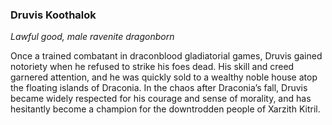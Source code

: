 ### Druvis Koothalok

_Lawful good, male ravenite dragonborn_

Once a trained combatant in draconblood gladiatorial games, Druvis gained notoriety when he refused to strike his foes dead. His skill and creed garnered attention, and he was quickly sold to a wealthy noble house atop the floating islands of Draconia. In the chaos after Draconia’s fall, Druvis became widely respected for his courage and sense of morality, and has hesitantly become a champion for the downtrodden people of Xarzith Kitril.